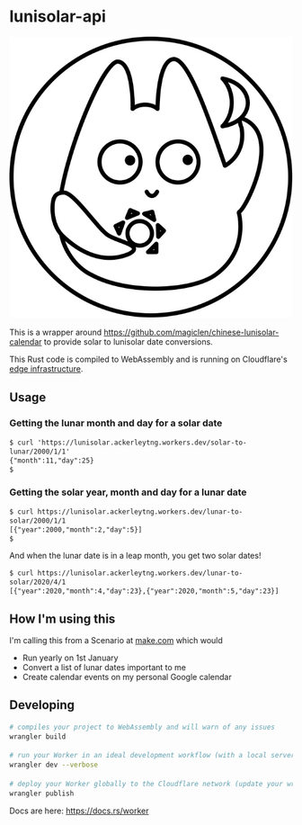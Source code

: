 # lunisolar-api

![pouchie-lunisolar](pouchie-lunisolar.svg)

This is a wrapper around https://github.com/magiclen/chinese-lunisolar-calendar to provide solar to lunisolar date conversions.

This Rust code is compiled to WebAssembly and is running on Cloudflare's [edge infrastructure](https://www.cloudflare.com/network/).

## Usage

### Getting the lunar month and day for a solar date

```
$ curl 'https://lunisolar.ackerleytng.workers.dev/solar-to-lunar/2000/1/1'
{"month":11,"day":25}
$
```

### Getting the solar year, month and day for a lunar date

```
$ curl https://lunisolar.ackerleytng.workers.dev/lunar-to-solar/2000/1/1
[{"year":2000,"month":2,"day":5}]
$
```

And when the lunar date is in a leap month, you get two solar dates!

```
$ curl https://lunisolar.ackerleytng.workers.dev/lunar-to-solar/2020/4/1
[{"year":2020,"month":4,"day":23},{"year":2020,"month":5,"day":23}]
```

## How I'm using this

I'm calling this from a Scenario at [make.com](https://www.make.com) which would

+ Run yearly on 1st January
+ Convert a list of lunar dates important to me
+ Create calendar events on my personal Google calendar

## Developing

```bash
# compiles your project to WebAssembly and will warn of any issues
wrangler build

# run your Worker in an ideal development workflow (with a local server, file watcher & more)
wrangler dev --verbose

# deploy your Worker globally to the Cloudflare network (update your wrangler.toml file for configuration)
wrangler publish
```

Docs are here: https://docs.rs/worker
